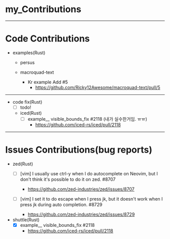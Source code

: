 # my_Contributions


<hr>

# Code Contributions
- examples(Rust)
  - persus


  - macroquad-text
    - Kr example Add #5
      - https://github.com/Ricky12Awesome/macroquad-text/pull/5

<hr>

- code fix(Rust)
  - [ ] todo!
  - iced(Rust)
    - [ ] example__ visible_bounds_fix #2118 (내가 실수한거임. ㅠㅠ)
      - https://github.com/iced-rs/iced/pull/2118  

<hr>

# Issues Contributions(bug reports)
- zed(Rust)
  - [ ] [vim] I usually use ctrl-y when I do autocomplete on Neovim, but I don't think it's possible to do it on zed. #8707
    - https://github.com/zed-industries/zed/issues/8707
  
  - [ ] [vim] I set it to do escape when I press jk, but it doesn't work when I press jk during auto completion. #8729
    - https://github.com/zed-industries/zed/issues/8729

- shuttle(Rust)
  - [x] example__ visible_bounds_fix #2118
    - https://github.com/iced-rs/iced/pull/2118

